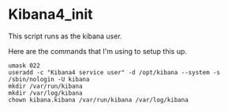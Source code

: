# Kibana4_init

This script runs as the kibana user.

Here are the commands that I'm using to setup this up.
```
umask 022
useradd -c "Kibana4 service user" -d /opt/kibana --system -s /sbin/nologin -U kibana
mkdir /var/run/kibana
mkdir /var/log/kibana
chown kibana.kibana /var/run/kibana /var/log/kibana
```
